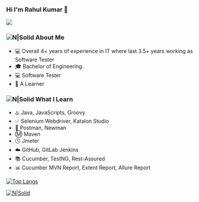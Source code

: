 ### Hi I'm Rahul Kumar 👋 

![](https://komarev.com/ghpvc/?username=me-rahul-kumar&color=brightgreen)

### ![N|Solid](https://img.icons8.com/metro/2x/administrator-male.png) About Me 
 - :computer: Overall 4+ years of experience in IT where last 3.5+ years working as Software Tester
 - :mortar_board: Bachelor of Engineering.
 - 💻 Software Tester
 - :book: A Learner 

  
### ![N|Solid](https://img.icons8.com/metro/2x/reading.png) What I Learn
 - :hotsprings: Java, JavaScripts, Groovy
 - :white_check_mark: Selenium Webdriver, Katalon Studio
 - :rocket: Postman, Newman
 - :m: Maven
 - :clock4: Jmeter
 - :cloud: GitHub, GitLab Jenkins
 - :books: Cucumber, TestNG, Rest-Assured
 - :bar_chart: Cucumber MVN Report, Extent Report, Allure Report

[![Top Langs](https://github-readme-stats.vercel.app/api/top-langs/?username=me-rahul-kumar&layout=compact)](https://github.com/sseenivasan89/github-readme-stats)

[![N|Solid](https://img.icons8.com/fluent/72/linkedin.png)](https://www.linkedin.com/in/)
